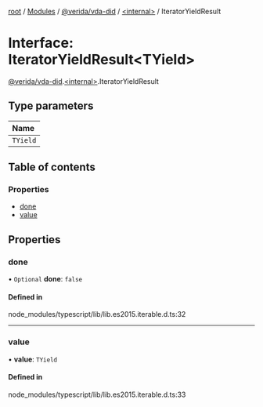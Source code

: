 [root](../README.md) / [Modules](../modules.md) / [@verida/vda-did](../modules/verida_vda_did.md) / [<internal\>](../modules/verida_vda_did._internal_.md) / IteratorYieldResult

# Interface: IteratorYieldResult<TYield\>

[@verida/vda-did](../modules/verida_vda_did.md).[<internal\>](../modules/verida_vda_did._internal_.md).IteratorYieldResult

## Type parameters

| Name |
| :------ |
| `TYield` |

## Table of contents

### Properties

- [done](verida_vda_did._internal_.IteratorYieldResult.md#done)
- [value](verida_vda_did._internal_.IteratorYieldResult.md#value)

## Properties

### done

• `Optional` **done**: ``false``

#### Defined in

node_modules/typescript/lib/lib.es2015.iterable.d.ts:32

___

### value

• **value**: `TYield`

#### Defined in

node_modules/typescript/lib/lib.es2015.iterable.d.ts:33
